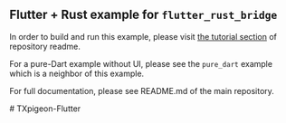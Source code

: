 ## Flutter + Rust example for `flutter_rust_bridge`

In order to build and run this example, please visit [the tutorial section](https://github.com/fzyzcjy/flutter_rust_bridge#-tutorial-a-flutterrust-app) of repository readme.

For a pure-Dart example without UI, please see the `pure_dart` example which is a neighbor of this example.

For full documentation, please see README.md of the main repository.

#   T X p i g e o n - F l u t t e r  
 